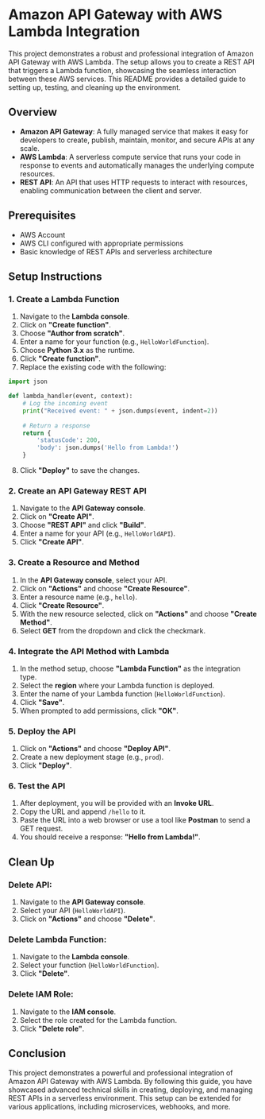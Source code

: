 # Amazon API Gateway with AWS Lambda Integration

This project demonstrates a robust and professional integration of Amazon API Gateway with AWS Lambda. The setup allows you to create a REST API that triggers a Lambda function, showcasing the seamless interaction between these AWS services. This README provides a detailed guide to setting up, testing, and cleaning up the environment.

## Overview

- **Amazon API Gateway**: A fully managed service that makes it easy for developers to create, publish, maintain, monitor, and secure APIs at any scale.
- **AWS Lambda**: A serverless compute service that runs your code in response to events and automatically manages the underlying compute resources.
- **REST API**: An API that uses HTTP requests to interact with resources, enabling communication between the client and server.

## Prerequisites

- AWS Account
- AWS CLI configured with appropriate permissions
- Basic knowledge of REST APIs and serverless architecture

## Setup Instructions

### 1. Create a Lambda Function

1. Navigate to the **Lambda console**.
2. Click on **"Create function"**.
3. Choose **"Author from scratch"**.
4. Enter a name for your function (e.g., `HelloWorldFunction`).
5. Choose **Python 3.x** as the runtime.
6. Click **"Create function"**.
7. Replace the existing code with the following:

```python
import json

def lambda_handler(event, context):
    # Log the incoming event
    print("Received event: " + json.dumps(event, indent=2))
    
    # Return a response
    return {
        'statusCode': 200,
        'body': json.dumps('Hello from Lambda!')
    }
```

8. Click **"Deploy"** to save the changes.

### 2. Create an API Gateway REST API

1. Navigate to the **API Gateway console**.
2. Click on **"Create API"**.
3. Choose **"REST API"** and click **"Build"**.
4. Enter a name for your API (e.g., `HelloWorldAPI`).
5. Click **"Create API"**.

### 3. Create a Resource and Method

1. In the **API Gateway console**, select your API.
2. Click on **"Actions"** and choose **"Create Resource"**.
3. Enter a resource name (e.g., `hello`).
4. Click **"Create Resource"**.
5. With the new resource selected, click on **"Actions"** and choose **"Create Method"**.
6. Select **GET** from the dropdown and click the checkmark.

### 4. Integrate the API Method with Lambda

1. In the method setup, choose **"Lambda Function"** as the integration type.
2. Select the **region** where your Lambda function is deployed.
3. Enter the name of your Lambda function (`HelloWorldFunction`).
4. Click **"Save"**.
5. When prompted to add permissions, click **"OK"**.

### 5. Deploy the API

1. Click on **"Actions"** and choose **"Deploy API"**.
2. Create a new deployment stage (e.g., `prod`).
3. Click **"Deploy"**.

### 6. Test the API

1. After deployment, you will be provided with an **Invoke URL**.
2. Copy the URL and append `/hello` to it.
3. Paste the URL into a web browser or use a tool like **Postman** to send a GET request.
4. You should receive a response: **"Hello from Lambda!"**.

## Clean Up

### Delete API:

1. Navigate to the **API Gateway console**.
2. Select your API (`HelloWorldAPI`).
3. Click on **"Actions"** and choose **"Delete"**.

### Delete Lambda Function:

1. Navigate to the **Lambda console**.
2. Select your function (`HelloWorldFunction`).
3. Click **"Delete"**.

### Delete IAM Role:

1. Navigate to the **IAM console**.
2. Select the role created for the Lambda function.
3. Click **"Delete role"**.

## Conclusion

This project demonstrates a powerful and professional integration of Amazon API Gateway with AWS Lambda. By following this guide, you have showcased advanced technical skills in creating, deploying, and managing REST APIs in a serverless environment. This setup can be extended for various applications, including microservices, webhooks, and more.